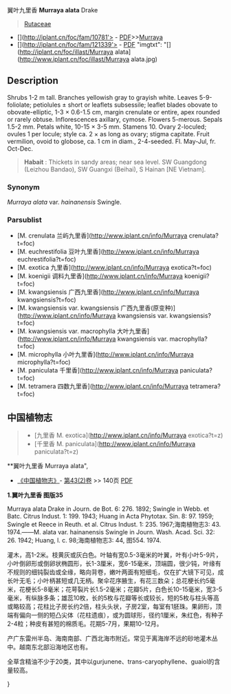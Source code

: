 翼叶九里香 **Murraya alata** Drake

> [Rutaceae](http://www.iplant.cn/info/Rutaceae?t=foc)
* [](http://iplant.cn/foc/fam/10781'> - [PDF](http://iplant.cn/foc/pdf/Rutaceae.pdf)>>[Murraya](http://www.iplant.cn/info/Murraya?t=foc)
* [](http://iplant.cn/foc/fam/121339'> - [PDF](http://www.iplant.cn/foc/pdf/Murraya.pdf)
  "imgtxt": "[](http://iplant.cn/foc/illast/Murraya alata](http://www.iplant.cn/foc/illast/Murraya alata.jpg)

## Description

Shrubs 1-2 m tall. Branches yellowish gray to grayish white. Leaves 5-9-foliolate; petiolules ± short or leaflets subsessile; leaflet blades obovate to obovate-elliptic, 1-3 × 0.6-1.5 cm, margin crenulate or entire, apex rounded or rarely obtuse. Inflorescences axillary, cymose. Flowers 5-merous. Sepals 1.5-2 mm. Petals white, 10-15 × 3-5 mm. Stamens 10. Ovary 2-loculed; ovules 1 per locule; style ca. 2 × as long as ovary; stigma capitate. Fruit vermilion, ovoid to globose, ca. 1 cm in diam., 2-4-seeded. Fl. May-Jul, fr. Oct-Dec.

> **Habait** : 
> Thickets in sandy areas; near sea level. SW Guangdong (Leizhou Bandao), SW Guangxi (Beihai), S Hainan [NE Vietnam].

### Synonym
*Murraya alata* var. *hainanensis* Swingle.

### Parsublist

* [M.  crenulata  兰屿九里香](http://www.iplant.cn/info/Murraya crenulata?t=foc)
* [M.  euchrestifolia  豆叶九里香](http://www.iplant.cn/info/Murraya euchrestifolia?t=foc)
* [M.  exotica  九里香](http://www.iplant.cn/info/Murraya exotica?t=foc)
* [M.  koenigii  调料九里香](http://www.iplant.cn/info/Murraya koenigii?t=foc)
* [M.  kwangsiensis  广西九里香](http://www.iplant.cn/info/Murraya kwangsiensis?t=foc)
* [M.  kwangsiensis var. kwangsiensis  广西九里香(原变种)](http://www.iplant.cn/info/Murraya kwangsiensis var. kwangsiensis?t=foc)
* [M.  kwangsiensis var. macrophylla  大叶九里香](http://www.iplant.cn/info/Murraya kwangsiensis var. macrophylla?t=foc)
* [M.  microphylla  小叶九里香](http://www.iplant.cn/info/Murraya microphylla?t=foc)
* [M.  paniculata  千里香](http://www.iplant.cn/info/Murraya paniculata?t=foc)
* [M.  tetramera  四数九里香](http://www.iplant.cn/info/Murraya tetramera?t=foc)

## 中国植物志

> * [九里香  M.  exotica](http://www.iplant.cn/info/Murraya exotica?t=z)
> * [千里香  M.  paniculata](http://www.iplant.cn/info/Murraya paniculata?t=z)

**翼叶九里香 Murraya alata",

* [《中国植物志》](http://www.iplant.cn/frps)- [第43(2)卷](http://www.iplant.cn/frps/vol/43(2)) >> 140页 [PDF](http://www.iplant.cn/frps/pdf/43(2)/140.PDF)

**1.翼叶九里香 图版35**

Murraya alata Drake in Journ. de Bot. 6: 276. 1892; Swingle in Webb. et Batc. Citrus Indust. 1: 199. 1943; Huang in Acta Phytotax. Sin. 8: 97. 1959; Swingle et Reece in Reuth. et al. Citrus Indust. 1: 235. 1967;海南植物志3: 43. 1974.——M. alata var. hainanensis Swingle in Journ. Wash. Acad. Sci. 32: 26. 1942; Huang, l. c. 98;海南植物志3: 44, 图554. 1974.

灌木，高1-2米。枝黄灰或灰白色。叶轴有宽0.5-3毫米的叶翼，叶有小叶5-9片，小叶倒卵形或倒卵状椭圆形，长1-3厘米，宽6-15毫米，顶端圆，很少钝，叶缘有不规则的细钝裂齿或全缘，略向背卷，嫩叶两面有短细毛，仅在扩大镜下可见，成长叶无毛；小叶柄甚短或几无柄。聚伞花序腋生，有花三数朵；总花梗长约5毫米，花梗长5-8毫米；花萼裂片长1.5-2毫米；花瓣5片，白色长10-15毫米，宽3-5毫米，有纵脉多条；雄蕊10枚，长的5枚与花瓣等长或较长，短的5枚与柱头等高或略较高；花柱比子房长约2倍，柱头头状，子房2室，每室有1胚珠。果卵形，顶端有偏向一侧的短凸尖体（花柱遗痕），或为圆球形，径约1厘米，朱红色，有种子2-4粒；种皮有甚短的棉质毛。花期5-7月，果期10-12月。

产广东雷州半岛、海南南部、广西北海市附近。常见于离海岸不远的砂地灌木丛中。越南东北部沿海地区也有。

全草含精油不少于20类，其中以gurjunene、trans-caryophyllene、guaiol的含量较高。

}